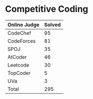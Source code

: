 # Competitive Coding
|Online Judge|Solved|
|------ | ------|
|CodeChef | 95 |  
|CodeForces | 81 |  
|SPOJ | 35 |  
|AtCoder | 46 |  
|Leetcode | 30 |  
|TopCoder | 5 |  
|UVa | 3 |  
|Total | 295 |